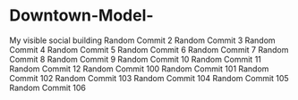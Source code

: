 # Downtown-Model-
My visible social building 
Random Commit 2
Random Commit 3
Random Commit 4
Random Commit 5
Random Commit 6
Random Commit 7
Random Commit 8
Random Commit 9
Random Commit 10
Random Commit 11
Random Commit 12
Random Commit 100
Random Commit 101
Random Commit 102
Random Commit 103
Random Commit 104
Random Commit 105
Random Commit 106
